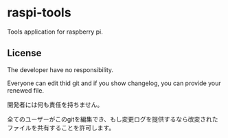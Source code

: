 # raspi-tools
Tools application for raspberry pi.

## License
The developer have no responsibility.

Everyone can edit thid git and if you show changelog, you can provide your renewed file.

開発者には何も責任を持ちません。

全てのユーザーがこのgitを編集でき、もし変更ログを提供するなら改変されたファイルを共有することを許可します。
